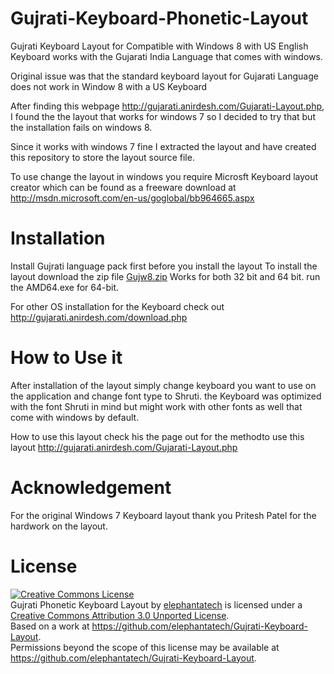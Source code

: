 Gujrati-Keyboard-Phonetic-Layout
================================

Gujrati Keyboard Layout for Compatible with Windows 8 with US English Keyboard works with the Gujarati India Language that comes with windows.

Original issue was that the standard keyboard layout for Gujarati Language does not work in Window 8 with a US Keyboard

After finding this webpage http://gujarati.anirdesh.com/Gujarati-Layout.php, I found the the layout that works for windows 7 so I decided to try that but the installation fails on windows 8.

Since it works with windows 7 fine I extracted the layout and have created this repository to store the layout source file.

To use change the layout in windows you require Microsft Keyboard layout creator which can be found as a freeware download at http://msdn.microsoft.com/en-us/goglobal/bb964665.aspx

Installation
============

Install Gujrati language pack first before you install the layout
To install the layout download the zip file <a href="https://github.com/elephantatech/Gujrati-Keyboard-Layout/blob/master/gujw8.zip">Gujw8.zip</a>
Works for both 32 bit and 64 bit. run the AMD64.exe for 64-bit.

For other OS installation for the Keyboard check out http://gujarati.anirdesh.com/download.php

How to Use it
=============

After installation of the layout simply change keyboard you want to use on the application and change font type to Shruti. the Keyboard was optimized with the font Shruti in mind but might work with other fonts as well that come with windows by default.

How to use this layout check his the page out for the methodto use this layout http://gujarati.anirdesh.com/Gujarati-Layout.php

Acknowledgement
===============

For the original Windows 7 Keyboard layout thank you Pritesh Patel for the hardwork on the layout. 

License
=======
<a rel="license" href="http://creativecommons.org/licenses/by/3.0/deed.en_US"><img alt="Creative Commons License" style="border-width:0" src="http://i.creativecommons.org/l/by/3.0/88x31.png" /></a><br /><span xmlns:dct="http://purl.org/dc/terms/" property="dct:title">Gujrati Phonetic Keyboard Layout</span> by <a xmlns:cc="http://creativecommons.org/ns#" href="https://github.com/elephantatech/Gujrati-Keyboard-Layout" property="cc:attributionName" rel="cc:attributionURL">elephantatech</a> is licensed under a <a rel="license" href="http://creativecommons.org/licenses/by/3.0/deed.en_US">Creative Commons Attribution 3.0 Unported License</a>.<br />Based on a work at <a xmlns:dct="http://purl.org/dc/terms/" href="https://github.com/elephantatech/Gujrati-Keyboard-Layout" rel="dct:source">https://github.com/elephantatech/Gujrati-Keyboard-Layout</a>.<br />Permissions beyond the scope of this license may be available at <a xmlns:cc="http://creativecommons.org/ns#" href="https://github.com/elephantatech/Gujrati-Keyboard-Layout" rel="cc:morePermissions">https://github.com/elephantatech/Gujrati-Keyboard-Layout</a>.
